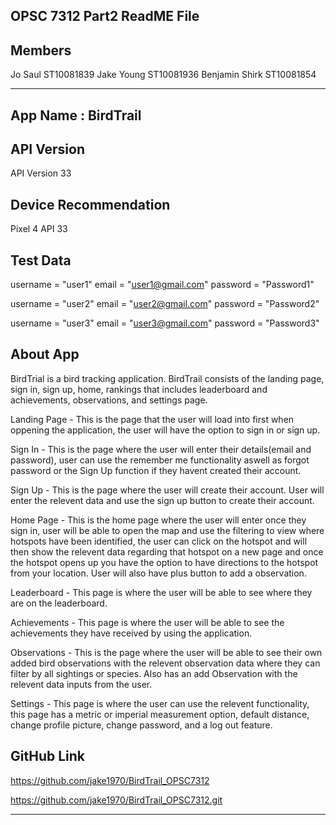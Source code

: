OPSC 7312 Part2 ReadME File
---------------------------

Members
-------

Jo Saul ST10081839
Jake Young ST10081936
Benjamin Shirk ST10081854

-------------------------

App Name : BirdTrail
--------------------

API Version
-----------
API Version 33

Device Recommendation
---------------------
Pixel 4 API 33

Test Data
---------

username = "user1"
email = "user1@gmail.com"
password = "Password1"


username = "user2"
email = "user2@gmail.com"
password = "Password2"


username = "user3"
email = "user3@gmail.com"
password = "Password3"


About App
---------

BirdTrial is a bird tracking application. BirdTrail consists of the landing page, sign in, sign up, home, 
rankings that includes leaderboard and achievements, observations, and settings page.

Landing Page - This is the page that the user will load into first when oppening the application, the user will have the option to sign in or sign up.

Sign In - This is the page where the user will enter their details(email and password), user can use the remember me functionality aswell as
forgot password or the Sign Up function if they havent created their account.

Sign Up - This is the page where the user will create their account. User will enter the relevent data and use the sign up button to create their account.

Home Page - This is the home page where the user will enter once they sign in, user will be able to open the map and use the filtering to view where hotspots 
have been identified, the user can click on the hotspot and will then show the relevent data regarding that hotspot on a new page and 
once the hotspot opens up you have the option to have directions to the hotspot from your location. User will also have plus button to add a observation. 

Leaderboard - This page is where the user will be able to see where they are on the leaderboard.

Achievements - This page is where the user will be able to see the achievements they have received by using the application.

Observations - This is the page where the user will be able to see their own added bird observations with the relevent observation data where they can filter by all sightings or species. 
Also has an add Observation with the relevent data inputs from the user.

Settings - This page is where the user can use the relevent functionality, this page has a metric or imperial measurement option, default distance,
change profile picture, change password, and a log out feature.


GitHub Link
-----------

https://github.com/jake1970/BirdTrail_OPSC7312

https://github.com/jake1970/BirdTrail_OPSC7312.git

--------------------------------------------------


